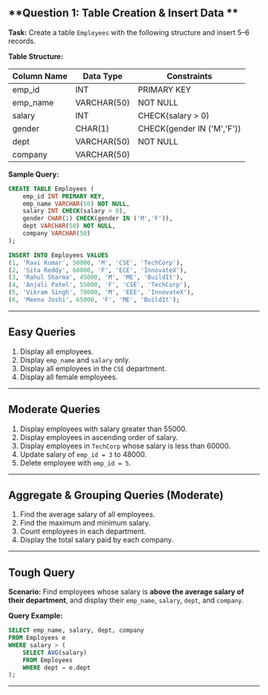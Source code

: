 


## **Question 1: Table Creation & Insert Data **

**Task:** Create a table `Employees` with the following structure and insert 5–6 records.

**Table Structure:**

| Column Name | Data Type   | Constraints                |
| ----------- | ----------- | -------------------------- |
| emp_id      | INT         | PRIMARY KEY                |
| emp_name    | VARCHAR(50) | NOT NULL                   |
| salary      | INT         | CHECK(salary > 0)          |
| gender      | CHAR(1)     | CHECK(gender IN ('M','F')) |
| dept        | VARCHAR(50) | NOT NULL                   |
| company     | VARCHAR(50) |                            |

**Sample Query:**

```sql
CREATE TABLE Employees (
    emp_id INT PRIMARY KEY,
    emp_name VARCHAR(50) NOT NULL,
    salary INT CHECK(salary > 0),
    gender CHAR(1) CHECK(gender IN ('M','F')),
    dept VARCHAR(50) NOT NULL,
    company VARCHAR(50)
);

INSERT INTO Employees VALUES
(1, 'Ravi Kumar', 50000, 'M', 'CSE', 'TechCorp'),
(2, 'Sita Reddy', 60000, 'F', 'ECE', 'InnovateX'),
(3, 'Rahul Sharma', 45000, 'M', 'ME', 'BuildIt'),
(4, 'Anjali Patel', 55000, 'F', 'CSE', 'TechCorp'),
(5, 'Vikram Singh', 70000, 'M', 'EEE', 'InnovateX'),
(6, 'Meena Joshi', 65000, 'F', 'ME', 'BuildIt');
```

---

## **Easy Queries**

1. Display all employees.
2. Display `emp_name` and `salary` only.
3. Display all employees in the `CSE` department.
4. Display all female employees.

---

## **Moderate Queries**

1. Display employees with salary greater than 55000.
2. Display employees in ascending order of salary.
3. Display employees in `TechCorp` whose salary is less than 60000.
4. Update salary of `emp_id = 3` to 48000.
5. Delete employee with `emp_id = 5`.

---

## **Aggregate & Grouping Queries (Moderate)**

1. Find the average salary of all employees.
2. Find the maximum and minimum salary.
3. Count employees in each department.
4. Display the total salary paid by each company.

---

## **Tough Query**

**Scenario:** Find employees whose salary is **above the average salary of their department**, and display their `emp_name`, `salary`, `dept`, and `company`.

**Query Example:**

```sql
SELECT emp_name, salary, dept, company
FROM Employees e
WHERE salary > (
    SELECT AVG(salary)
    FROM Employees
    WHERE dept = e.dept
);
```

---


